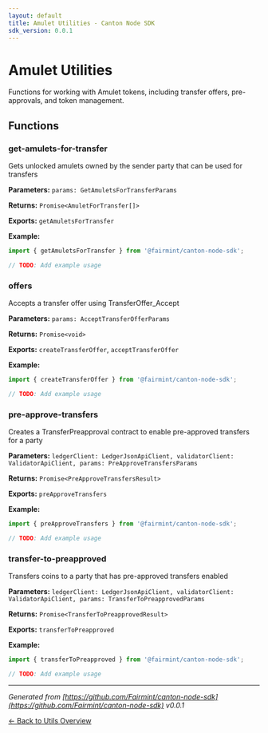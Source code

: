 ```yaml
---
layout: default
title: Amulet Utilities - Canton Node SDK
sdk_version: 0.0.1
---
```


# Amulet Utilities

Functions for working with Amulet tokens, including transfer offers, pre-approvals, and token management.

## Functions

### get-amulets-for-transfer

Gets unlocked amulets owned by the sender party that can be used for transfers

**Parameters:** `params: GetAmuletsForTransferParams`

**Returns:** `Promise<AmuletForTransfer[]>`

**Exports:** `getAmuletsForTransfer`

**Example:**
```typescript
import { getAmuletsForTransfer } from '@fairmint/canton-node-sdk';

// TODO: Add example usage
```

### offers

Accepts a transfer offer using TransferOffer_Accept

**Parameters:** `params: AcceptTransferOfferParams`

**Returns:** `Promise<void>`

**Exports:** `createTransferOffer`, `acceptTransferOffer`

**Example:**
```typescript
import { createTransferOffer } from '@fairmint/canton-node-sdk';

// TODO: Add example usage
```

### pre-approve-transfers

Creates a TransferPreapproval contract to enable pre-approved transfers for a party

**Parameters:** `ledgerClient: LedgerJsonApiClient, validatorClient: ValidatorApiClient, params: PreApproveTransfersParams`

**Returns:** `Promise<PreApproveTransfersResult>`

**Exports:** `preApproveTransfers`

**Example:**
```typescript
import { preApproveTransfers } from '@fairmint/canton-node-sdk';

// TODO: Add example usage
```

### transfer-to-preapproved

Transfers coins to a party that has pre-approved transfers enabled

**Parameters:** `ledgerClient: LedgerJsonApiClient, validatorClient: ValidatorApiClient, params: TransferToPreapprovedParams`

**Returns:** `Promise<TransferToPreapprovedResult>`

**Exports:** `transferToPreapproved`

**Example:**
```typescript
import { transferToPreapproved } from '@fairmint/canton-node-sdk';

// TODO: Add example usage
```

---

_Generated from [https://github.com/Fairmint/canton-node-sdk](https://github.com/Fairmint/canton-node-sdk) v0.0.1_

[← Back to Utils Overview](/utils/)

